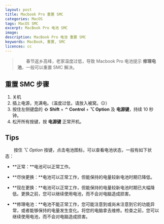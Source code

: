 ```yaml
---
layout: post
title: Macbook Pro 重置 SMC
categories: MacOS
tags: MacOS SMC
excerpt: MacBook Pro 电池 SMC
image: 
description: MacBook Pro 电池 重置 SMC
keywords: MacBook, 重置, SMC
licences: cc
---
```

  
> &emsp;&emsp;春节返乡高峰，老家温度过低，导致 Macbook Pro 电池提示 **修理电池**，一般可以重置 SMC 解决。

## 重置 SMC 步骤

1. 关机
2. 插上电源，充满电。（温度过低，请放入被窝。😑）
3. 按住左侧键盘的 **⇧ Shift** + **⌃ Control** + **⌥ Option** 及 **电源键**，持续 10 秒钟。
4. 松开所有按键，按 **电源键** 正常开机。

## Tips 
&emsp;&emsp;按住 *⌥ Option* 按键，点击电池图标，可以查看电池状态，一般有如下状态：

* **正常：**电池可以正常工作。

* **尽快更换：**电池可以正常工作，但能保持的电量较新电池时期已降低。

* **现在更换：**电池可以正常工作，但能保持的电量较新电池时期已大幅降低。更换之前，您可以继续使用电池，而不会对电脑造成损害。

* **修理电池：**电池不能正常工作，您可能注意到或尚未注意到它的功能异常，或者能够保持的电量发生变化。将您的电脑拿去维修。检查之前，您可以继续使用电池，而不会对电脑造成损害。
